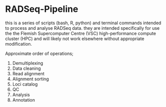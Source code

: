 # RADSeq-Pipeline

this is a series of scripts (bash, R, python) and terminal commands intended to process and analyse RADSeq data.
they are intended specifically for use the the Flemish Supercomputer Centre (VSC) high-performance compute cluster (HPC) and will likely not work elsewhere without appropriate modification.

Approximate order of operations;
  1. Demultiplexing
  2. Data cleaning
  3. Read alignment
  4. Alignment sorting
  5. Loci catalog
  6. QC
  7. Analysis
  8. Annotation
